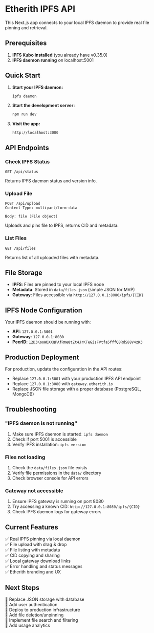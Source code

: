 # Etherith IPFS API

This Next.js app connects to your local IPFS daemon to provide real file pinning and retrieval.

## Prerequisites

1. **IPFS Kubo installed** (you already have v0.35.0)
2. **IPFS daemon running** on localhost:5001

## Quick Start

1. **Start your IPFS daemon:**
   ```bash
   ipfs daemon
   ```

2. **Start the development server:**
   ```bash
   npm run dev
   ```

3. **Visit the app:**
   ```
   http://localhost:3000
   ```

## API Endpoints

### Check IPFS Status
```
GET /api/status
```
Returns IPFS daemon status and version info.

### Upload File
```
POST /api/upload
Content-Type: multipart/form-data

Body: file (File object)
```
Uploads and pins file to IPFS, returns CID and metadata.

### List Files
```
GET /api/files
```
Returns list of all uploaded files with metadata.

## File Storage

- **IPFS**: Files are pinned to your local IPFS node
- **Metadata**: Stored in `data/files.json` (simple JSON for MVP)
- **Gateway**: Files accessible via `http://127.0.0.1:8080/ipfs/{CID}`

## IPFS Node Configuration

Your IPFS daemon should be running with:
- **API**: `127.0.0.1:5001`
- **Gateway**: `127.0.0.1:8080`
- **PeerID**: `12D3KooWDXXQPAfRme8tZt4JrKTeGisFVtfa5fffQ8RdS88V4zK3`

## Production Deployment

For production, update the configuration in the API routes:
- Replace `127.0.0.1:5001` with your production IPFS API endpoint
- Replace `127.0.0.1:8080` with `gateway.etherith.io`
- Replace JSON file storage with a proper database (PostgreSQL, MongoDB)

## Troubleshooting

### "IPFS daemon is not running"
1. Make sure IPFS daemon is started: `ipfs daemon`
2. Check if port 5001 is accessible
3. Verify IPFS installation: `ipfs version`

### Files not loading
1. Check the `data/files.json` file exists
2. Verify file permissions in the `data/` directory
3. Check browser console for API errors

### Gateway not accessible
1. Ensure IPFS gateway is running on port 8080
2. Try accessing a known CID: `http://127.0.0.1:8080/ipfs/{CID}`
3. Check IPFS daemon logs for gateway errors

## Current Features

✅ Real IPFS pinning via local daemon  
✅ File upload with drag & drop  
✅ File listing with metadata  
✅ CID copying and sharing  
✅ Local gateway download links  
✅ Error handling and status messages  
✅ Etherith branding and UX  

## Next Steps

🔄 Replace JSON storage with database  
🔄 Add user authentication  
🔄 Deploy to production infrastructure  
🔄 Add file deletion/unpinning  
🔄 Implement file search and filtering  
🔄 Add usage analytics 